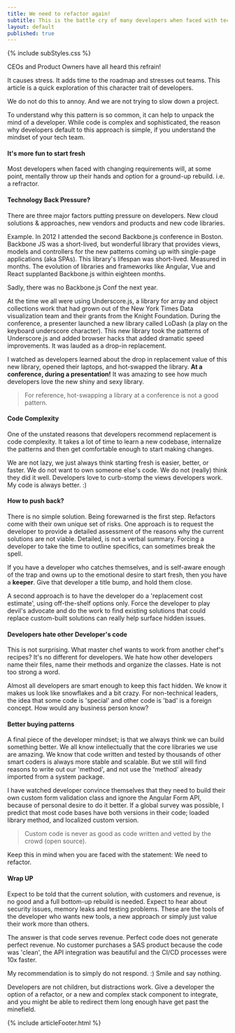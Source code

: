 ```yaml
---
title: We need to refactor again!
subtitle: This is the battle cry of many developers when faced with technology changes, recurring bugs, or scaling issues. 
layout: default
published: true
---
```

 
{% include subStyles.css %}

CEOs and Product Owners have all heard this refrain!

It causes stress. It adds time to the roadmap and stresses out teams. This article is a quick exploration of this character trait of developers.

We do not do this to annoy. And we are not trying to slow down a project.

To understand why this pattern is so common, it can help to unpack the mind of a developer. While code is complex and sophisticated, the reason
why developers default to this approach is simple, if you understand the mindset of your tech team.

#### It's more fun to start fresh

Most developers when faced with changing requirements will, at some point, mentally throw up their hands and option for a ground-up rebuild. i.e. a refractor.

#### Technology Back Pressure?

There are three major factors putting pressure on developers. New cloud solutions & approaches, new vendors and products and new code libraries.

Example. In 2012 I attended the second Backbone.js conference in Boston. Backbone JS was a short-lived, but wonderful library that provides views,
models and controllers for the new patterns coming up with single-page applications (aka SPAs). This library's lifespan was short-lived. Measured
in months. The evolution of libraries and frameworks like Angular, Vue and React supplanted Backbone.js within eighteen months.

Sadly, there was no Backbone.js Conf the next year.

At the time we all were using Underscore.js, a library for array and object collections work that had grown out of the New York Times Data visualization
team and their grants from the Knight Foundation. During the conference, a presenter launched a new library called LoDash (a play on the keyboard
underscore character). This new library took the patterns of Underscore.js and added browser hacks that added dramatic speed improvements. It was
lauded as a drop-in replacement.

I watched as developers learned about the drop in replacement value of this new library, opened their laptops, and hot-swapped the library. <b>At a conference,
during a presentation!</b> It was amazing to see how much developers love the new shiny and sexy library.

> For reference, hot-swapping a library at a conference is not a good pattern.

#### Code Complexity

One of the unstated reasons that developers recommend replacement is code complexity. It takes a lot of time to learn a new codebase, internalize
the patterns and then get comfortable enough to start making changes.

We are not lazy, we just always think starting fresh is easier, better, or faster. We do not want to own someone else's code. We do not
(really) think they did it well. Developers love to curb-stomp the views developers work. My code is always better. :)

#### How to push back?

There is no simple solution. Being forewarned is the first step. Refactors come with their own unique set of risks. One approach is to request the
developer to provide a detailed assessment of the reasons why the current solutions are not viable. Detailed, is not a verbal summary. Forcing a
developer to take the time to outline specifics, can sometimes break the spell.

If you have a developer who catches themselves, and is self-aware enough of the trap and owns up to the emotional desire to start fresh, then you
have a <b>keeper</b>. Give that developer a title bump, and hold them close.

A second approach is to have the developer do a 'replacement cost estimate', using off-the-shelf options only. Force the developer to play devil's
advocate and do the work to find existing solutions that could replace custom-built solutions can really help surface hidden issues.

#### Developers hate other Developer's code

This is not surprising. What master chef wants to work from another chef's recipes? It's no different for developers. We hate how other developers
name their files, name their methods and organize the classes. Hate is not too strong a word.

Almost all developers are smart enough to keep this fact hidden. We know it makes us look like snowflakes and a bit crazy. For non-technical
leaders, the idea that some code is 'special' and other code is 'bad' is a foreign concept. How would any business person know?

#### Better buying patterns

A final piece of the developer mindset; is that we always think we can build something better. We all know intellectually that the core libraries
we use are amazing. We know that code written and tested by thousands of other smart coders is always more stable and scalable. But we still will find
reasons to write out our 'method', and not use the 'method' already imported from a system package.

I have watched developer convince themselves that they need to build their own custom form validation class and ignore the Angular Form API, because
of personal desire to do it better. If a global survey was possible, I predict that most code bases have both versions in their code; loaded library method,
and localized custom version.

> Custom code is never as good as code written and vetted by the crowd (open source).

Keep this in mind when you are faced with the statement: We need to refactor.

#### Wrap UP

Expect to be told that the current solution, with customers and revenue, is no good and a full bottom-up rebuild is needed. Expect to hear about security
issues, memory leaks and testing problems. These are the tools of the developer who wants new tools, a new approach or simply just value their work more
than others.

The answer is that code serves revenue. Perfect code does not generate perfect revenue. No customer purchases a SAS product because the code was 'clean',
the API integration was beautiful and the CI/CD processes were 10x faster.

My recommendation is to simply do not respond. :) Smile and say nothing.

Developers are not children, but distractions work. Give a developer the option of a refactor, or a new and complex stack component to integrate, and you might
be able to redirect them long enough have get past the minefield.

{% include articleFooter.html %}